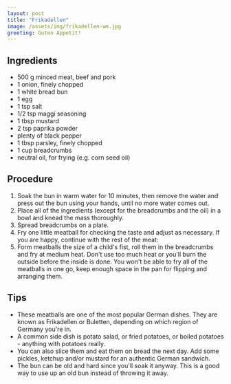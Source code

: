 ```yaml
---
layout: post
title: "Frikadellen"
image: /assets/img/frikadellen-wm.jpg
greeting: Guten Appetit!
---
```


## Ingredients

 - 500 g minced meat, beef and pork
 - 1 onion, finely chopped
 - 1 white bread bun
 - 1 egg
 - 1 tsp salt
 - 1/2 tsp maggi seasoning
 - 1 tbsp mustard
 - 2 tsp paprika powder
 - plenty of black pepper
 - 1 tbsp parsley, finely chopped
 - 1 cup breadcrumbs
 - neutral oil, for frying (e.g. corn seed oil)
 
## Procedure
 
 1. Soak the bun in warm water for 10 minutes, then remove the water and press out the bun using your hands, until no more water comes out.
 1. Place all of the ingredients (except for the breadcrumbs and the oil) in a bowl and knead the mass thoroughly.
 1. Spread breadcrumbs on a plate.
 1. Fry one little meatball for checking the taste and adjust as necessary. If you are happy, continue with the rest of the meat:
 1. Form meatballs the size of a child's fist, roll them in the breadcrumbs and fry at medium heat. Don't use too much heat or you'll burn the outside before the inside is done. You won't be able to fry all of the meatballs in one go, keep enough space in the pan for flipping and arranging them.
 
## Tips

 - These meatballs are one of the most popular German dishes. They are known as Frikadellen or Buletten, depending on which region of Germany you're in.
 - A common side dish is potato salad, or fried potatoes, or boiled potatoes - anything with potatoes really.
 - You can also slice them and eat them on bread the next day. Add some pickles, ketchup and/or mustard for an authentic German sandwich.
 - The bun can be old and hard since you'll soak it anyway. This is a good way to use up an old bun instead of throwing it away.

